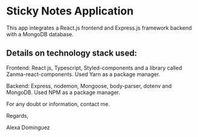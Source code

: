 # Sticky Notes Application

This app integrates a React.js frontend and Express.js framework backend with a MongoDB database.

## Details on technology stack used:

Frontend: React js, Typescript, Styled-components and a library called Zanma-react-components. Used Yarn as a package manager.

Backend: Express, nodemon, Mongoose, body-parser, dotenv and MongoDB. Used NPM as a package manager.

For any doubt or information, contact me.

<pr/>
Regards,

Alexa Dominguez
